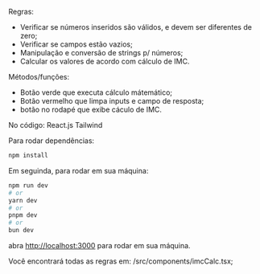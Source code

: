 Regras:
* Verificar se números inseridos são válidos, e devem ser diferentes de zero;
* Verificar se campos estão vazios;
* Manipulação e conversão de strings p/ números;
* Calcular os valores de acordo com cálculo de IMC.

Métodos/funções:
* Botão verde que executa cálculo mátemático;
* Botão vermelho que limpa inputs e campo de resposta;
* botão no rodapé que exibe cáculo de IMC.

No código:
React.js
Tailwind

Para rodar dependências:

```bash
npm install
```

Em seguinda, para rodar em sua máquina:
```bash
npm run dev
# or
yarn dev
# or
pnpm dev
# or
bun dev
```

abra [http://localhost:3000](http://localhost:3000) para rodar em sua máquina.

Você encontrará todas as regras em: /src/components/imcCalc.tsx;

